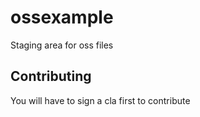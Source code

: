 # ossexample
Staging area for oss files

## Contributing
You will have to sign a cla first to contribute
